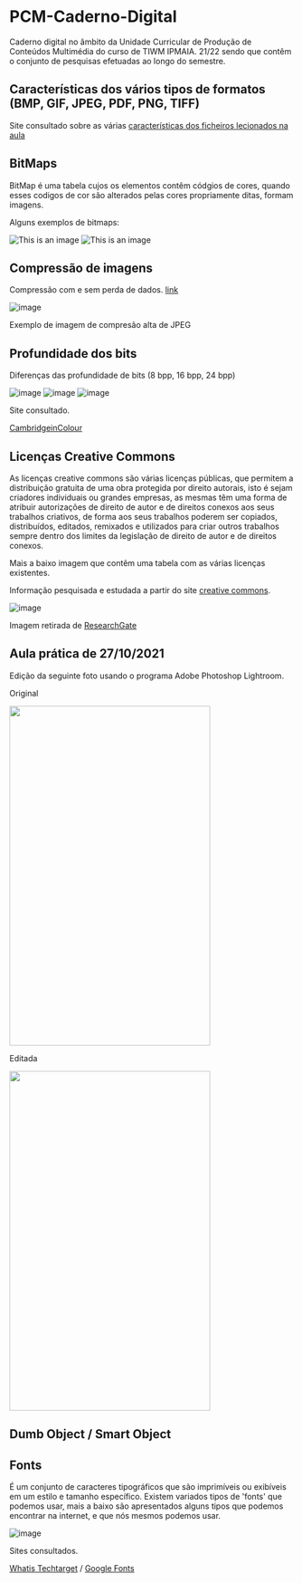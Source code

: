 # PCM-Caderno-Digital

Caderno digital no âmbito da Unidade Curricular de Produção de Conteúdos Multimédia do curso de TIWM IPMAIA. 21/22 sendo que contêm o conjunto de pesquisas efetuadas ao longo do semestre.

## Características dos vários tipos de formatos (BMP, GIF, JPEG, PDF, PNG, TIFF)

Site consultado sobre as várias [características dos ficheiros lecionados na aula](https://greeceintech.wordpress.com/2014/11/14/caracteristicas-dos-formatos-dos-ficheiros-do-tipo-bitmap/)

## BitMaps

BitMap é uma tabela cujos os elementos contêm códgios de cores, quando esses codigos de cor são alterados pelas cores propriamente ditas, formam imagens. 

Alguns exemplos de bitmaps:

![This is an image](https://i.pcmag.com/imagery/encyclopedia-terms/bitmap-bitmap.fit_lim.size_1050x.gif)  ![This is an image](https://docs.microsoft.com/pt-br/dotnet/desktop/winforms/advanced/media/aboutgdip03-art01.gif?view=netframeworkdesktop-4.8)

## Compressão de imagens

Compressão com e sem perda de dados. [link](https://pt.wikipedia.org/wiki/Compress%C3%A3o_de_imagens)

![image](https://upload.wikimedia.org/wikipedia/commons/0/0d/Jpegartefakt_jpegartefact.jpg)

Exemplo de imagem de compresão alta de JPEG

## Profundidade dos bits

Diferenças das profundidade de bits (8 bpp, 16 bpp, 24 bpp)

![image](https://user-images.githubusercontent.com/75622692/138605079-1152be5a-6792-45da-9664-4f72b752643d.png)
![image](https://user-images.githubusercontent.com/75622692/138605108-2d9b02c4-6c2a-4b39-8e6f-513038dfc985.png)
![image](https://user-images.githubusercontent.com/75622692/138605117-28ecf789-bc01-4ece-8cf1-15d9dd08ca48.png)

Site consultado.

[CambridgeinColour](https://www.cambridgeincolour.com/pt-br/tutoriais/bit-depth.htm)


## Licenças Creative Commons

As licenças creative commons são várias licenças públicas, que permitem a distribuição gratuita de uma obra protegida por direito autorais, isto é sejam criadores individuais ou grandes empresas, as mesmas têm uma forma de atribuir autorizações de direito de autor e de direitos conexos aos seus trabalhos criativos, de forma aos seus trabalhos poderem ser copiados, distribuídos, editados, remixados e utilizados para criar outros trabalhos sempre dentro dos limites da legislação de direito de autor e de direitos conexos.

Mais a baixo imagem que contêm uma tabela com as várias licenças existentes.

Informação pesquisada e estudada a partir do site [creative commons](https://creativecommons.org/licenses/?lang=pt).

![image](https://user-images.githubusercontent.com/75622692/138770712-898c8edc-c877-4c76-9621-90e8d97a6e9e.png)

Imagem retirada de [ResearchGate](https://www.researchgate.net/figure/Figura-1-Simbolos-utilizados-e-atribuicoes-das-licencas-Creative-Commons-Fonte-Adaptado_fig1_304661725)

## Aula prática de 27/10/2021

Edição da seguinte foto usando o programa Adobe Photoshop Lightroom.

Original 

<img src="https://user-images.githubusercontent.com/75622692/139541401-dfab4e6c-4ae6-4b17-8ec8-61d9d9635469.jpg" width="355" height=600>

Editada

<img src="https://user-images.githubusercontent.com/75622692/139541407-3584d66c-4df6-4dc7-8b04-091f3077f9e2.jpg" width="355" height=600>

## Dumb Object / Smart Object



## Fonts 

É um conjunto de caracteres tipográficos que são imprimíveis ou exibíveis em um estilo e tamanho específico.
Existem variados tipos de 'fonts' que podemos usar, mais a baixo são apresentados alguns tipos que podemos encontrar na internet, e que nós mesmos podemos usar.

![image](https://user-images.githubusercontent.com/75622692/141692468-d52badbf-beca-451a-b085-77a084a64033.png)

Sites consultados. 

[Whatis Techtarget](https://whatis.techtarget.com/definition/font) / [Google Fonts](https://fonts.google.com/)

